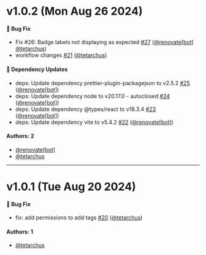 # v1.0.2 (Mon Aug 26 2024)

#### 🐛 Bug Fix

- Fix #26: Badge labels not displaying as expected [#27](https://github.com/tetarchus/storybook-addon-badges/pull/27) ([@renovate[bot]](https://github.com/renovate[bot]) [@tetarchus](https://github.com/tetarchus))
- workflow changes [#21](https://github.com/tetarchus/storybook-addon-badges/pull/21) ([@tetarchus](https://github.com/tetarchus))

#### 🔩 Dependency Updates

- deps: Update dependency prettier-plugin-packagejson to v2.5.2 [#25](https://github.com/tetarchus/storybook-addon-badges/pull/25) ([@renovate[bot]](https://github.com/renovate[bot]))
- deps: Update dependency node to v20.17.0 - autoclosed [#24](https://github.com/tetarchus/storybook-addon-badges/pull/24) ([@renovate[bot]](https://github.com/renovate[bot]))
- deps: Update dependency @types/react to v18.3.4 [#23](https://github.com/tetarchus/storybook-addon-badges/pull/23) ([@renovate[bot]](https://github.com/renovate[bot]))
- deps: Update dependency vite to v5.4.2 [#22](https://github.com/tetarchus/storybook-addon-badges/pull/22) ([@renovate[bot]](https://github.com/renovate[bot]))

#### Authors: 2

- [@renovate[bot]](https://github.com/renovate[bot])
- [@tetarchus](https://github.com/tetarchus)

---

# v1.0.1 (Tue Aug 20 2024)

#### 🐛 Bug Fix

- fix: add permissions to add tags [#20](https://github.com/tetarchus/storybook-addon-badges/pull/20) ([@tetarchus](https://github.com/tetarchus))

#### Authors: 1

- [@tetarchus](https://github.com/tetarchus)

